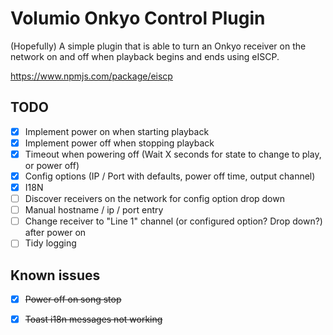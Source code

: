 #       Volumio Onkyo Control Plugin

(Hopefully) A simple plugin that is able to turn an Onkyo receiver on the network on and off when playback begins and ends using eISCP.

https://www.npmjs.com/package/eiscp

## TODO

- [X] Implement power on when starting playback
- [X] Implement power off when stopping playback
- [X] Timeout when powering off (Wait X seconds for state to change to play, or power off)
- [X] Config options (IP / Port with defaults, power off time, output channel)
- [X] I18N
- [ ] Discover receivers on the network for config option drop down
- [ ] Manual hostname / ip / port entry
- [ ] Change receiver to "Line 1" channel (or configured option? Drop down?) after power on
- [ ] Tidy logging

## Known issues

- [X] ~~Power off on song stop~~
- [X] ~~Toast i18n messages not working~~










